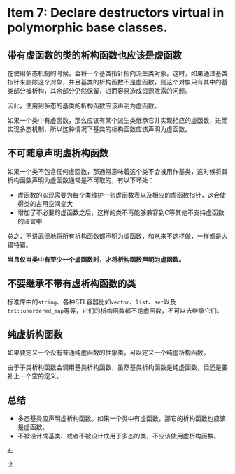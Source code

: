 # Item 7: Declare destructors virtual in polymorphic base classes.
## 带有虚函数的类的析构函数也应该是虚函数

在使用多态机制的时候，会将一个基类指针指向派生类对象。这时，如果通过基类指针来删除这个对象，并且基类的析构函数不是虚函数，则这个对象只有其中的基类部分被析构，其余部分仍然保留，进而容易造成资源泄露的问题。

因此，使用到多态的基类的析构函数应该声明为虚函数。

如果一个类中有虚函数，那么应该有某个派生类继承它并实现相应的虚函数，进而实现多态机制，所以这种情况下基类的析构函数应该声明为虚函数。

## 不可随意声明虚析构函数

如果一个类不包含任何虚函数，那通常意味着这个类不会被用作基类，这时候将其析构函数声明为虚函数通常是不可取的，有以下坏处：

- 虚函数的实现需要为每个类维护一张虚函数表以及相应的虚函数指针，这会使得类的占用空间变大
- 增加了不必要的虚函数之后，这样的类不再能够兼容到C等其他不支持虚函数的语言中

总之，不讲武德地将所有析构函数都声明为虚函数，和从来不这样做，一样都是大错特错。

**当且仅当类中有至少一个虚函数时，才将析构函数声明为虚函数。**

## 不要继承不带有虚析构函数的类

标准库中的`string`、各种STL容器比如`vector`、`list`、`set`以及`tr1::unordered_map`等等，它们的析构函数都不是虚函数，不可以去继承它们。

## 纯虚析构函数

如果要定义一个没有普通纯虚函数的抽象类，可以定义一个纯虚析构函数。

由于子类析构函数会调用基类析构函数，虽然基类析构函数是纯虚函数，但还是要补上一个空的定义。

## 总结

- 多态基类应声明虚析构函数。如果一个类中有虚函数，那它的析构函数也应该是虚函数。
- 不被设计成基类、或者不被设计成用于多态的类，不应该使用虚析构函数。

<a href="../Item%2006"><-</a>

<a href="../Item%2008">-></a>
